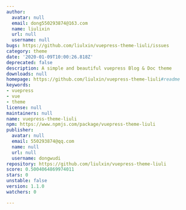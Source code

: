 ```yaml
---
author:
  avatar: null
  email: dong550293874@163.com
  name: liulixin
  url: null
  username: null
bugs: https://github.com/liulxin/vuepress-theme-liuli/issues
category: theme
date: '2020-01-09T10:00:26.818Z'
deprecated: false
description: A simple and beautiful vuepress Blog & Doc theme
downloads: null
homepage: https://github.com/liulxin/vuepress-theme-liuli#readme
keywords:
- vuepress
- vue
- theme
license: null
maintainers: null
name: vuepress-theme-liuli
npm: https://www.npmjs.com/package/vuepress-theme-liuli
publisher:
  avatar: null
  email: 550293874@qq.com
  name: null
  url: null
  username: dongwudi
repository: https://github.com/liulxin/vuepress-theme-liuli
score: 0.5004064869974011
stars: 0
unstable: false
version: 1.1.0
watchers: 0

---
```


